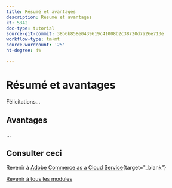 ```yaml
---
title: Résumé et avantages
description: Résumé et avantages
kt: 5342
doc-type: tutorial
source-git-commit: 38b6b858e0439619c41008b2c38720d7a26e713e
workflow-type: tm+mt
source-wordcount: '25'
ht-degree: 4%

---
```


# Résumé et avantages

Félicitations...

## Avantages

…

## Consulter ceci

Revenir à [Adobe Commerce as a Cloud Service](./accs.md){target="_blank"}

[Revenir à tous les modules](../../../overview.md)
